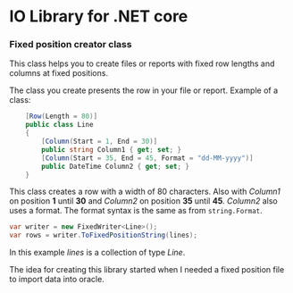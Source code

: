 # IO Library for .NET core

### Fixed position creator class

This class helps you to create files or reports with fixed row lengths and columns at fixed positions.

The class you create presents the row in your file or report. Example of a class:
```c#
    [Row(Length = 80)]
    public class Line
    {
        [Column(Start = 1, End = 30)]
        public string Column1 { get; set; }
        [Column(Start = 35, End = 45, Format = "dd-MM-yyyy")]
        public DateTime Column2 { get; set; }
    }
```

This class creates a row with a width of 80 characters. Also with *Column1* on position **1** until **30** and *Column2* on position **35** until **45**.
*Column2* also uses a format. The format syntax is the same as from ``string.Format``.

```c#
var writer = new FixedWriter<Line>();
var rows = writer.ToFixedPositionString(lines);
```
In this example *lines* is a collection of type *Line*.

The idea for creating this library started when I needed a fixed position file to import data into oracle.

